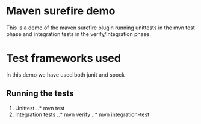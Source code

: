 # Maven surefire demo
This is a demo of the maven surefire plugin running unittests in the mvn test phase and integration tests in the verify/integration phase.

# Test frameworks used
In this demo we have used both junit and spock

## Running the tests
1. Unittest
..* mvn test
2. Integration tests
..* mvn verify
..* mvn integration-test